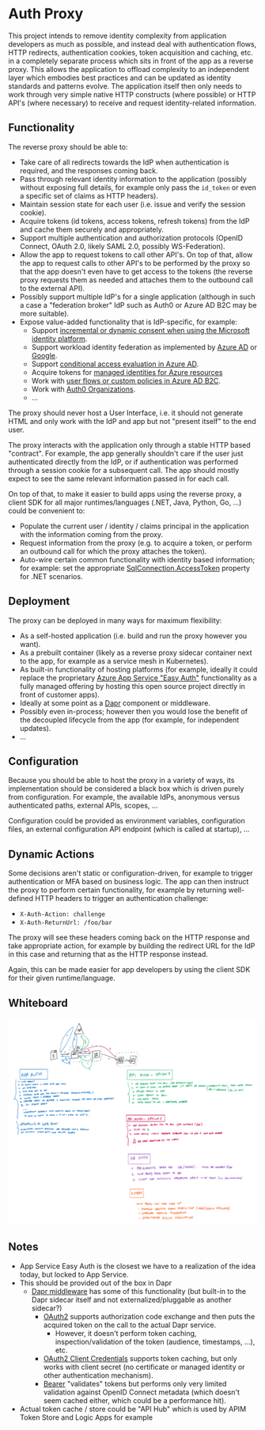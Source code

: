 # Auth Proxy

This project intends to remove identity complexity from application developers as much as possible, and instead deal with authentication flows, HTTP redirects, authentication cookies, token acquisition and caching, etc. in a completely separate process which sits in front of the app as a reverse proxy. This allows the application to offload complexity to an independent layer which embodies best practices and can be updated as identity standards and patterns evolve. The application itself then only needs to work through very simple native HTTP constructs (where possible) or HTTP API's (where necessary) to receive and request identity-related information.

## Functionality

The reverse proxy should be able to:

- Take care of all redirects towards the IdP when authentication is required, and the responses coming back.
- Pass through relevant identity information to the application (possibly without exposing full details, for example only pass the `id_token` or even a specific set of claims as HTTP headers).
- Maintain session state for each user (i.e. issue and verify the session cookie).
- Acquire tokens (id tokens, access tokens, refresh tokens) from the IdP and cache them securely and appropriately.
- Support multiple authentication and authorization protocols (OpenID Connect, OAuth 2.0, likely SAML 2.0, possibly WS-Federation).
- Allow the app to request tokens to call other API's. On top of that, allow the app to request calls to other API's to be performed by the proxy so that the app doesn't even have to get access to the tokens (the reverse proxy requests them as needed and attaches them to the outbound call to the external API).
- Possibly support multiple IdP's for a single application (although in such a case a "federation broker" IdP such as Auth0 or Azure AD B2C may be more suitable).
- Expose value-added functionality that is IdP-specific, for example:
  - Support [incremental or dynamic consent when using the Microsoft identity platform](https://docs.microsoft.com/azure/active-directory/develop/v2-permissions-and-consent#incremental-and-dynamic-user-consent).
  - Support workload identity federation as implemented by [Azure AD](https://docs.microsoft.com/azure/active-directory/develop/workload-identity-federation) or [Google](https://cloud.google.com/iam/docs/workload-identity-federation).
  - Support [conditional access evaluation in Azure AD](https://docs.microsoft.com/azure/active-directory/conditional-access/concept-continuous-access-evaluation).
  - Acquire tokens for [managed identities for Azure resources](https://docs.microsoft.com/azure/active-directory/managed-identities-azure-resources/overview)
  - Work with [user flows or custom policies in Azure AD B2C](https://docs.microsoft.com/azure/active-directory-b2c/user-flow-overview).
  - Work with [Auth0 Organizations](https://auth0.com/docs/manage-users/organizations).
  - ...

The proxy should never host a User Interface, i.e. it should not generate HTML and only work with the IdP and app but not "present itself" to the end user.

The proxy interacts with the application only through a stable HTTP based "contract". For example, the app generally shouldn't care if the user just authenticated directly from the IdP, or if authentication was performed through a session cookie for a subsequent call. The app should mostly expect to see the same relevant information passed in for each call.

On top of that, to make it easier to build apps using the reverse proxy, a client SDK for all major runtimes/languages (.NET, Java, Python, Go, ...) could be convenient to:

- Populate the current user / identity / claims principal in the application with the information coming from the proxy.
- Request information from the proxy (e.g. to acquire a token, or perform an outbound call for which the proxy attaches the token).
- Auto-wire certain common functionality with identity based information; for example: set the appropriate [SqlConnection.AccessToken](https://docs.microsoft.com/dotnet/api/system.data.sqlclient.sqlconnection.accesstoken?view=dotnet-plat-ext-6.0) property for .NET scenarios.

## Deployment

The proxy can be deployed in many ways for maximum flexibility:

- As a self-hosted application (i.e. build and run the proxy however you want).
- As a prebuilt container (likely as a reverse proxy sidecar container next to the app, for example as a service mesh in Kubernetes).
- As built-in functionality of hosting platforms (for example, ideally it could replace the proprietary [Azure App Service "Easy Auth"](https://docs.microsoft.com/azure/app-service/overview-authentication-authorization) functionality as a fully managed offering by hosting this open source project directly in front of customer apps).
- Ideally at some point as a [Dapr](https://dapr.io/) component or middleware.
- Possibly even in-process; however then you would lose the benefit of the decoupled lifecycle from the app (for example, for independent updates).
- ...

## Configuration

Because you should be able to host the proxy in a variety of ways, its implementation should be considered a black box which is driven purely from configuration. For example, the available IdPs, anonymous versus authenticated paths, external APIs, scopes, ...

Configuration could be provided as environment variables, configuration files, an external configuration API endpoint (which is called at startup), ...

## Dynamic Actions

Some decisions aren't static or configuration-driven, for example to trigger authentication or MFA based on business logic. The app can then instruct the proxy to perform certain functionality, for example by returning well-defined HTTP headers to trigger an authentication challenge:

- `X-Auth-Action: challenge`
- `X-Auth-ReturnUrl: /foo/bar`

The proxy will see these headers coming back on the HTTP response and take appropriate action, for example by building the redirect URL for the IdP in this case and returning that as the HTTP response instead.

Again, this can be made easier for app developers by using the client SDK for their given runtime/language.

## Whiteboard

![Whiteboard](media/whiteboard.png)

## Notes

- App Service Easy Auth is the closest we have to a realization of the idea today, but locked to App Service.
- This should be provided out of the box in Dapr
  - [Dapr middleware](https://docs.dapr.io/reference/components-reference/supported-middleware/) has some of this functionality (but built-in to the Dapr sidecar itself and not externalized/pluggable as another sidecar?)
    - [OAuth2](https://github.com/dapr/components-contrib/blob/master/middleware/http/oauth2/oauth2_middleware.go) supports authorization code exchange and then puts the acquired token on the call to the actual Dapr service.
      - However, it doesn't perform token caching, inspection/validation of the token (audience, timestamps, ...), etc.
    - [OAuth2 Client Credentials](https://github.com/dapr/components-contrib/blob/master/middleware/http/oauth2clientcredentials/oauth2clientcredentials_middleware.go) supports token caching, but only works with client secret (no certificate or managed identity or other authentication mechanism).
    - [Bearer](https://github.com/dapr/components-contrib/blob/master/middleware/http/bearer/bearer_middleware.go) "validates" tokens but performs only very limited validation against OpenID Connect metadata (which doesn't seem cached either, which could be a performance hit).
- Actual token cache / store could be "API Hub" which is used by APIM Token Store and Logic Apps for example
